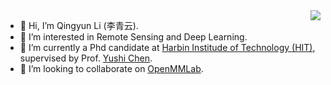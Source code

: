 <img align="right" src="https://github-readme-stats.vercel.app/api?username=Li-Qingyun&hide=stars&count_private=true&show_icons=true" />

- 👋 Hi, I’m Qingyun Li (李青云).
- 👀 I’m interested in Remote Sensing and Deep Learning.
- 🌱 I’m currently a Phd candidate at [Harbin Institude of Technology (HIT)](http://www.hit.edu.cn/), supervised by Prof. [Yushi Chen](http://homepage.hit.edu.cn/chenyushi).
- 💞️ I’m looking to collaborate on [OpenMMLab](https://github.com/open-mmlab).
